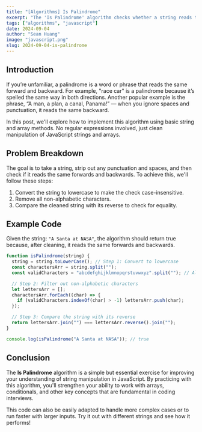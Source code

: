 ```yaml
---
title: "[Algorithms] Is Palindrome"
excerpt: "The 'Is Palindrome' algorithm checks whether a string reads the same forward and backward, ignoring spaces and punctuation. It's a simple yet classic algorithm that can be easily implemented with JavaScript string and array manipulation."
tags: ["algorithms", "javascript"]
date: 2024-09-04
author: "Sean Huang"
image: "javascript.png"
slug: 2024-09-04-is-palindrome
---
```


## Introduction

If you’re unfamiliar, a palindrome is a word or phrase that reads the same forward and backward. For example, "race car" is a palindrome because it’s spelled the same way in both directions. Another popular example is the phrase, “A man, a plan, a canal, Panama!” — when you ignore spaces and punctuation, it reads the same backward.

In this post, we'll explore how to implement this algorithm using basic string and array methods. No regular expressions involved, just clean manipulation of JavaScript strings and arrays.

## Problem Breakdown

The goal is to take a string, strip out any punctuation and spaces, and then check if it reads the same forwards and backwards. To achieve this, we'll follow these steps:

1. Convert the string to lowercase to make the check case-insensitive.
2. Remove all non-alphabetic characters.
3. Compare the cleaned string with its reverse to check for equality.

## Example Code

Given the string: `"A Santa at NASA"`, the algorithm should return true because, after cleaning, it reads the same forwards and backwards.

```javascript
function isPalindrome(string) {
  string = string.toLowerCase(); // Step 1: Convert to lowercase
  const charactersArr = string.split("");
  const validCharacters = "abcdefghijklmnopqrstuvwxyz".split(""); // Alphabet array

  // Step 2: Filter out non-alphabetic characters
  let lettersArr = [];
  charactersArr.forEach((char) => {
    if (validCharacters.indexOf(char) > -1) lettersArr.push(char);
  });

  // Step 3: Compare the string with its reverse
  return lettersArr.join("") === lettersArr.reverse().join("");
}

console.log(isPalindrome("A Santa at NASA")); // true
```

## Conclusion

The **Is Palindrome** algorithm is a simple but essential exercise for improving your understanding of string manipulation in JavaScript. By practicing with this algorithm, you'll strengthen your ability to work with arrays, conditionals, and other key concepts that are fundamental in coding interviews.

This code can also be easily adapted to handle more complex cases or to run faster with larger inputs. Try it out with different strings and see how it performs!
